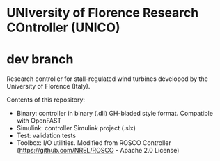 # UNIversity of Florence Research COntroller (UNICO)
# dev branch
Research controller for stall-regulated wind turbines developed by the University of Florence (Italy). 

Contents of this repository: 

- Binary: controller in binary (.dll) GH-bladed style format. Compatible with OpenFAST
- Simulink: controller Simulink project (.slx)
- Test: validation tests
- Toolbox: I/O utilities. Modified from ROSCO Controller (https://github.com/NREL/ROSCO - Apache 2.0 License)
